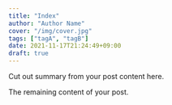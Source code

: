 ```yaml
---
title: "Index"
author: "Author Name"
cover: "/img/cover.jpg"
tags: ["tagA", "tagB"]
date: 2021-11-17T21:24:49+09:00
draft: true
---
```


Cut out summary from your post content here.

<!--more-->

The remaining content of your post.
